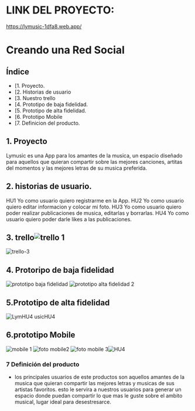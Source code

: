 # LINK DEL PROYECTO: 

https://lymusic-1dfa8.web.app/

# Creando una Red Social

## Índice

* [1. Proyecto.
* [2. Historias de  usuario
* [3. Nuestro trello
* [4. Prototipo de baja fidelidad.
* [5. Prototipo de alta fidelidad.
* [6. Prototipo Mobile
* [7. Definicion del producto.
 

## 1. Proyecto

Lymusic es una App para los amantes de la musica, un espacio diseñado para aquellos que quieran compartir sobre las mejores canciones, artitas del momentos y las mejores letras de su musica preferida.

## 2. historias de usuario.
HU1 Yo como usuario quiero registrarme en la App.
HU2 Yo como usuario quiero editar informacion y colocar mi foto.
HU3 Yo como usuario quiero poder realizar publicaciones de musica, editarlas y borrarlas.
HU4 Yo como usuario quiero poder darle likes a las publicaciones.

## 3. trello![trello 1](https://user-images.githubusercontent.com/113929552/207183612-aedc6f77-a98f-4cfb-bfe8-1c34b93d8c58.png)
![trello-3](https://user-images.githubusercontent.com/113929552/207183643-07c63041-23d5-4c00-b7fe-fb51e9a7ee74.png)

## 4. Protoripo de baja fidelidad
![prototipo baja fidelidad](https://user-images.githubusercontent.com/113929552/207183887-5935902d-c03b-4efb-9568-e981adeeeb7e.png)
![prototipo alta fidelidad 2](https://user-images.githubusercontent.com/113929552/207183893-a301a19d-7971-4001-bd1a-f3a822e1b5d3.png)

## 5.Prototipo de alta fidelidad
![Lym![HU4](https://user-images.githubusercontent.com/113929552/207195431-c5d74527-dcd0-4c3a-9b86-979134692f05.png)
usic![HU4](https://user-images.githubusercontent.com/113929552/207479854-90976ea2-6da3-46ed-821e-03f785a0cdbd.png)
](https://user-images.githubusercontent.com/113929552/207184880-22587966-5bf4-4c07-9973-0123c9ab9e26.png)


## 6.prototipo Mobile
![mobile 1](https://user-images.githubusercontent.com/113929552/207189811-0545ec7e-d661-4e10-a04e-f13c2f7c7421.png)
![foto mobile2](https://user-images.githubusercontent.com/113929552/207189853-da1fa161-dde6-429a-8424-44607be254d4.png)
![foto mobile 3](https://user-images.githubusercontent.com/113929552/207189878-09716205-1c3d-4de0-9a5f-dbc013c1753c.png)![HU4](https://user-images.githubusercontent.com/113929552/207479920-b61f5917-5652-48e8-b092-875b954f5314.png)


### 7 Definición del producto
* los principales usuarios de este productos son aquellos amantes de la musica que quieran compartir las mejores letras y musicas de sus artistas favoritos.
esto le servira a nuestros usuarios para generar un espacio donde puedan compartir lo que mas le guste sobre el ambito musical, lugar ideal para desestresarce.

